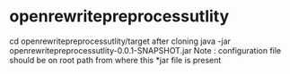 # openrewritepreprocessutlity

cd openrewritepreprocessutlity/target after cloning
java -jar openrewritepreprocessutlity-0.0.1-SNAPSHOT.jar
Note : configuration file should be on root path from where this *jar file is present
